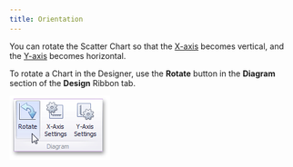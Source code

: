 ```yaml
---
title: Orientation
---
```

You can rotate the Scatter Chart so that the [X-axis](../../../../../dashboard-for-desktop/articles/dashboard-designer/designing-dashboard-items/scatter-chart/axes.md) becomes vertical, and the [Y-axis](../../../../../dashboard-for-desktop/articles/dashboard-designer/designing-dashboard-items/scatter-chart/axes.md) becomes horizontal.

To rotate a Chart in the Designer, use the **Rotate** button in the **Diagram** section of the **Design** Ribbon tab.

![Chart_Rotation_RibbonButton](../../../../images/Img18774.png)
